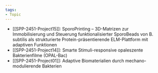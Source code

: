 ```yaml
---
tags: 
- Topic
---
```

- [[SPP-2451-Project15]]: SporoPrinting – 3D-Matrizen zur Immobilisierung und Steuerung funktionalisierter SporoBeads von B. subtilis als strukturierte Protein-präsentierende ELM-Plattform mit adaptiven Funktionen
- [[SPP-2451-Project14]]: Smarte Stimuli-responsive opaleszente Bakterienfilme (OPAL-Bac)
- [[SPP-2451-Project01]]: Adaptive Biomaterialien durch mechano-modulierende Bakterien
